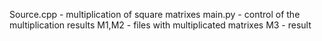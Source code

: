 Source.cpp - multiplication of square matrixes
main.py - control of the multiplication results
M1,M2 - files with multiplicated matrixes
M3 - result
